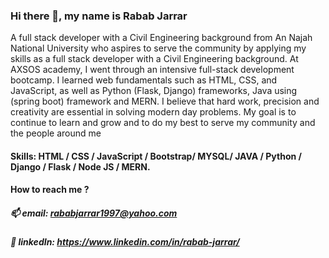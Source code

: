
### Hi there 👋, my name is Rabab Jarrar

A full stack developer with a Civil Engineering background from An Najah National University who aspires to serve the community by applying my skills 
as a full stack developer with a Civil Engineering background.
At AXSOS academy, I went through an intensive full-stack development bootcamp. 
I learned web fundamentals such as HTML, CSS, and JavaScript, as well as Python (Flask, Django) frameworks, Java using (spring boot) framework and MERN.
I believe that hard work, precision and creativity are essential in solving modern day problems. 
My goal is to continue to learn and grow and to do my best to serve my community and the people around me
#### Skills: HTML / CSS / JavaScript / Bootstrap/ MYSQL/ JAVA / Python / Django / Flask / Node JS / MERN.
 
#### How to reach me ? 
#####	📫 email: rababjarrar1997@yahoo.com
#####	🌱 linkedIn: https://www.linkedin.com/in/rabab-jarrar/



